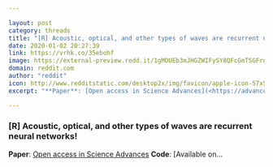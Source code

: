 ```yaml
---

layout: post
category: threads
title: "[R] Acoustic, optical, and other types of waves are recurrent neural networks!"
date: 2020-01-02 20:27:39
link: https://vrhk.co/35ebohf
image: https://external-preview.redd.it/1gMOUEb3mJHGZWIFySY8QFcGmTSGFrdRSgy1htkBquc.jpg?width=147&height=76.9633507853&auto=webp&s=75394f7dc88498ed89bb58b038f255f4820c5544
domain: reddit.com
author: "reddit"
icon: http://www.redditstatic.com/desktop2x/img/favicon/apple-icon-57x57.png
excerpt: "**Paper**: [Open access in Science Advances](<https://advances.sciencemag.org/content/5/12/eaay6946>) **Code**: [Available on..."

---
```


### [R] Acoustic, optical, and other types of waves are recurrent neural networks!

**Paper**: [Open access in Science Advances](<https://advances.sciencemag.org/content/5/12/eaay6946>) **Code**: [Available on...